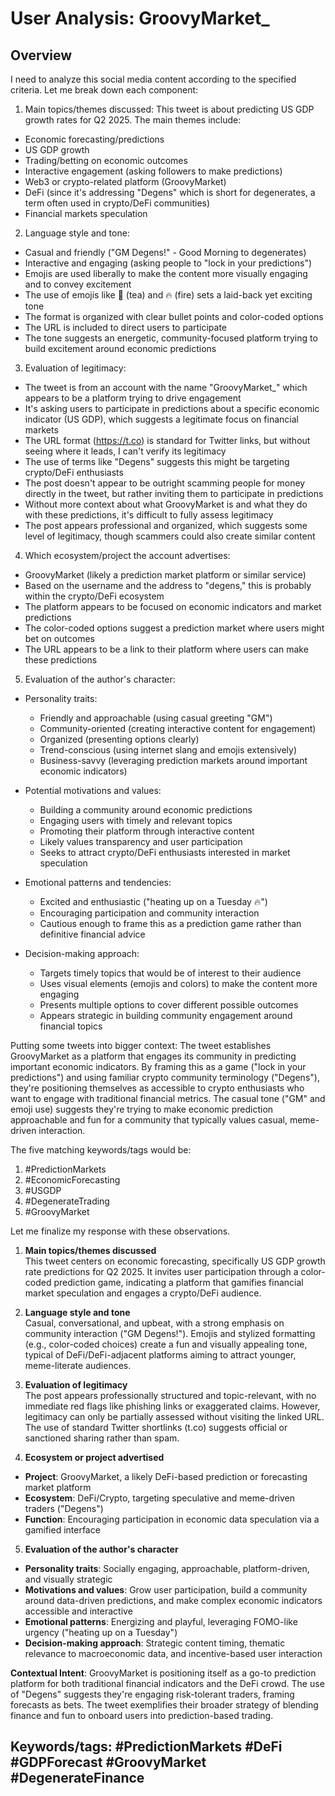 # User Analysis: GroovyMarket_

## Overview

<think>
I need to analyze this social media content according to the specified criteria. Let me break down each component:

1. Main topics/themes discussed:
This tweet is about predicting US GDP growth rates for Q2 2025. The main themes include:
- Economic forecasting/predictions
- US GDP growth
- Trading/betting on economic outcomes
- Interactive engagement (asking followers to make predictions)
- Web3 or crypto-related platform (GroovyMarket)
- DeFi (since it's addressing "Degens" which is short for degenerates, a term often used in crypto/DeFi communities)
- Financial markets speculation

2. Language style and tone:
- Casual and friendly ("GM Degens!" - Good Morning to degenerates)
- Interactive and engaging (asking people to "lock in your predictions")
- Emojis are used liberally to make the content more visually engaging and to convey excitement
- The use of emojis like 🍵 (tea) and 🔥 (fire) sets a laid-back yet exciting tone
- The format is organized with clear bullet points and color-coded options
- The URL is included to direct users to participate
- The tone suggests an energetic, community-focused platform trying to build excitement around economic predictions

3. Evaluation of legitimacy:
- The tweet is from an account with the name "GroovyMarket_" which appears to be a platform trying to drive engagement
- It's asking users to participate in predictions about a specific economic indicator (US GDP), which suggests a legitimate focus on financial markets
- The URL format (https://t.co) is standard for Twitter links, but without seeing where it leads, I can't verify its legitimacy
- The use of terms like "Degens" suggests this might be targeting crypto/DeFi enthusiasts
- The post doesn't appear to be outright scamming people for money directly in the tweet, but rather inviting them to participate in predictions
- Without more context about what GroovyMarket is and what they do with these predictions, it's difficult to fully assess legitimacy
- The post appears professional and organized, which suggests some level of legitimacy, though scammers could also create similar content

4. Which ecosystem/project the account advertises:
- GroovyMarket (likely a prediction market platform or similar service)
- Based on the username and the address to "degens," this is probably within the crypto/DeFi ecosystem
- The platform appears to be focused on economic indicators and market predictions
- The color-coded options suggest a prediction market where users might bet on outcomes
- The URL appears to be a link to their platform where users can make these predictions

5. Evaluation of the author's character:
- Personality traits:
  * Friendly and approachable (using casual greeting "GM")
  * Community-oriented (creating interactive content for engagement)
  * Organized (presenting options clearly)
  * Trend-conscious (using internet slang and emojis extensively)
  * Business-savvy (leveraging prediction markets around important economic indicators)

- Potential motivations and values:
  * Building a community around economic predictions
  * Engaging users with timely and relevant topics
  * Promoting their platform through interactive content
  * Likely values transparency and user participation
  * Seeks to attract crypto/DeFi enthusiasts interested in market speculation

- Emotional patterns and tendencies:
  * Excited and enthusiastic ("heating up on a Tuesday 🔥")
  * Encouraging participation and community interaction
  * Cautious enough to frame this as a prediction game rather than definitive financial advice

- Decision-making approach:
  * Targets timely topics that would be of interest to their audience
  * Uses visual elements (emojis and colors) to make the content more engaging
  * Presents multiple options to cover different possible outcomes
  * Appears strategic in building community engagement around financial topics

Putting some tweets into bigger context:
The tweet establishes GroovyMarket as a platform that engages its community in predicting important economic indicators. By framing this as a game ("lock in your predictions") and using familiar crypto community terminology ("Degens"), they're positioning themselves as accessible to crypto enthusiasts who want to engage with traditional financial metrics. The casual tone ("GM" and emoji use) suggests they're trying to make economic prediction approachable and fun for a community that typically values casual, meme-driven interaction.

The five matching keywords/tags would be:
1. #PredictionMarkets
2. #EconomicForecasting
3. #USGDP
4. #DegenerateTrading
5. #GroovyMarket

Let me finalize my response with these observations.
</think>

1. **Main topics/themes discussed**  
This tweet centers on economic forecasting, specifically US GDP growth rate predictions for Q2 2025. It invites user participation through a color-coded prediction game, indicating a platform that gamifies financial market speculation and engages a crypto/DeFi audience.

2. **Language style and tone**  
Casual, conversational, and upbeat, with a strong emphasis on community interaction ("GM Degens!"). Emojis and stylized formatting (e.g., color-coded choices) create a fun and visually appealing tone, typical of DeFi/DeFi-adjacent platforms aiming to attract younger, meme-literate audiences.

3. **Evaluation of legitimacy**  
The post appears professionally structured and topic-relevant, with no immediate red flags like phishing links or exaggerated claims. However, legitimacy can only be partially assessed without visiting the linked URL. The use of standard Twitter shortlinks (t.co) suggests official or sanctioned sharing rather than spam.

4. **Ecosystem or project advertised**  
- **Project**: GroovyMarket, a likely DeFi-based prediction or forecasting market platform  
- **Ecosystem**: DeFi/Crypto, targeting speculative and meme-driven traders ("Degens")  
- **Function**: Encouraging participation in economic data speculation via a gamified interface

5. **Evaluation of the author's character**  
- **Personality traits**: Socially engaging, approachable, platform-driven, and visually strategic  
- **Motivations and values**: Grow user participation, build a community around data-driven predictions, and make complex economic indicators accessible and interactive  
- **Emotional patterns**: Energizing and playful, leveraging FOMO-like urgency ("heating up on a Tuesday")  
- **Decision-making approach**: Strategic content timing, thematic relevance to macroeconomic data, and incentive-based user interaction  

**Contextual Intent**: GroovyMarket is positioning itself as a go-to prediction platform for both traditional financial indicators and the DeFi crowd. The use of "Degens" suggests they're engaging risk-tolerant traders, framing forecasts as bets. The tweet exemplifies their broader strategy of blending finance and fun to onboard users into prediction-based trading.

**Keywords/tags**: #PredictionMarkets #DeFi #GDPForecast #GroovyMarket #DegenerateFinance
---
